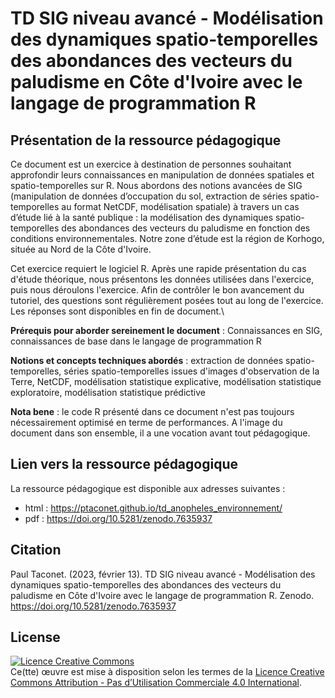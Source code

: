 # TD SIG niveau avancé - Modélisation des dynamiques spatio-temporelles des abondances des vecteurs du paludisme en Côte d'Ivoire avec le langage de programmation R

## Présentation de la ressource pédagogique

Ce document est un exercice à destination de personnes souhaitant approfondir leurs connaissances en manipulation de données spatiales et spatio-temporelles sur R. Nous abordons des notions avancées de SIG (manipulation de données d’occupation du sol, extraction de séries spatio-temporelles au format NetCDF, modélisation spatiale) à travers un cas d’étude lié à la santé publique : la modélisation des dynamiques spatio-temporelles des abondances des vecteurs du paludisme en fonction des conditions environnementales. Notre zone d’étude est la région de Korhogo, située au Nord de la Côte d'Ivoire.

Cet exercice requiert le logiciel R. Après une rapide présentation du cas d'étude théorique, nous présentons les données utilisées dans l'exercice, puis nous déroulons l'exercice. Afin de contrôler le bon avancement du tutoriel, des questions sont régulièrement posées tout au long de l'exercice. Les réponses sont disponibles en fin de document.\

**Prérequis pour aborder sereinement le document** : Connaissances en SIG, connaissances de base dans le langage de programmation R

**Notions et concepts techniques abordés** : extraction de données spatio-temporelles, séries spatio-temporelles issues d'images d'observation de la Terre, NetCDF, modélisation statistique explicative, modélisation statistique exploratoire, modélisation statistique prédictive

**Nota bene** : le code R présenté dans ce document n'est pas toujours nécessairement optimisé en terme de performances. A l'image du document dans son ensemble, il a une vocation avant tout pédagogique. 

## Lien vers la ressource pédagogique 

La ressource pédagogique est disponible aux adresses suivantes : 

- html : https://ptaconet.github.io/td_anopheles_environnement/
- pdf : https://doi.org/10.5281/zenodo.7635937

## Citation

Paul Taconet. (2023, février 13). TD SIG niveau avancé - Modélisation des dynamiques spatio-temporelles des abondances des vecteurs du paludisme en Côte d'Ivoire avec le langage de programmation R. Zenodo. https://doi.org/10.5281/zenodo.7635937

## License

<a rel="license" href="http://creativecommons.org/licenses/by-nc/4.0/"><img alt="Licence Creative Commons" style="border-width:0" src="https://i.creativecommons.org/l/by-nc/4.0/88x31.png" /></a><br />Ce(tte) œuvre est mise à disposition selon les termes de la <a rel="license" href="http://creativecommons.org/licenses/by-nc/4.0/">Licence Creative Commons Attribution - Pas d’Utilisation Commerciale 4.0 International</a>.